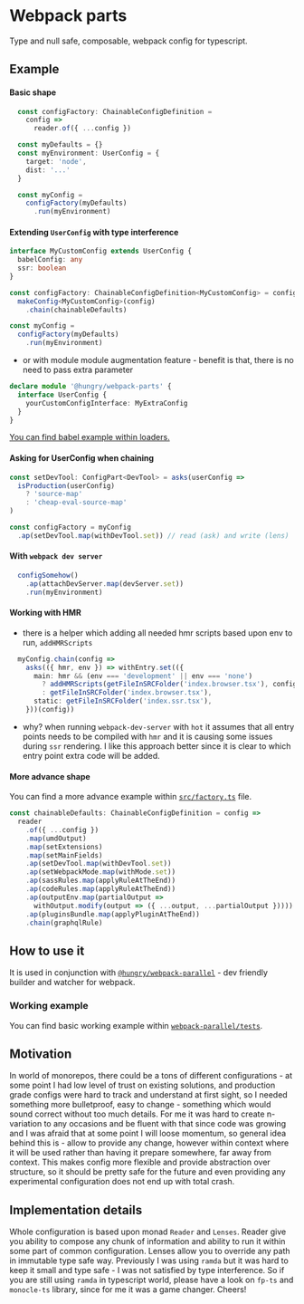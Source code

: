 # Webpack parts
Type and null safe, composable, webpack config for typescript.

## Example
#### Basic shape
```typescript
  const configFactory: ChainableConfigDefinition = 
    config =>
      reader.of({ ...config })

  const myDefaults = {}
  const myEnvironment: UserConfig = {
    target: 'node',
    dist: '...'
  }

  const myConfig = 
    configFactory(myDefaults)
      .run(myEnvironment)
```

#### Extending `UserConfig` with type interference
```typescript
interface MyCustomConfig extends UserConfig {
  babelConfig: any
  ssr: boolean
}

const configFactory: ChainableConfigDefinition<MyCustomConfig> = config => 
  makeConfig<MyCustomConfig>(config)
    .chain(chainableDefaults)

const myConfig = 
  configFactory(myDefaults)
    .run(myEnvironment)
```

* or with module module augmentation feature - benefit is that, there is no need to pass extra parameter
```typescript
declare module '@hungry/webpack-parts' {
  interface UserConfig {
    yourCustomConfigInterface: MyExtraConfig
  }
}
```
[You can find babel example within loaders.](src/loaders/types.ts)

#### Asking for UserConfig when chaining
```typescript
const setDevTool: ConfigPart<DevTool> = asks(userConfig =>
  isProduction(userConfig)
    ? 'source-map'
    : 'cheap-eval-source-map'
)

const configFactory = myConfig
  .ap(setDevTool.map(withDevTool.set)) // read (ask) and write (lens)
```

#### With `webpack dev server`
```typescript
  configSomehow()
    .ap(attachDevServer.map(devServer.set))
    .run(myEnvironment)
```

#### Working with HMR
* there is a helper which adding all needed hmr scripts based upon env to run, `addHMRScripts`
```typescript
  myConfig.chain(config =>
    asks(({ hmr, env }) => withEntry.set(({
      main: hmr && (env === 'development' || env === 'none')
        ? addHMRScripts(getFileInSRCFolder('index.browser.tsx'), config)
        : getFileInSRCFolder('index.browser.tsx'),
      static: getFileInSRCFolder('index.ssr.tsx'),
    }))(config))
```
* why?
when running `webpack-dev-server` with `hot` it assumes that all entry points needs to be compiled with `hmr` and it is causing some issues during `ssr` rendering.
I like this approach better since it is clear to which entry point extra code will be added.

#### More advance shape
You can find a more advance example within [`src/factory.ts`]('src/factory.ts') file.

```typescript
const chainableDefaults: ChainableConfigDefinition = config =>
  reader
    .of({ ...config })
    .map(umdOutput)
    .map(setExtensions)
    .map(setMainFields)
    .ap(setDevTool.map(withDevTool.set))
    .ap(setWebpackMode.map(withMode.set))
    .ap(sassRules.map(applyRuleAtTheEnd))
    .ap(codeRules.map(applyRuleAtTheEnd))
    .ap(outputEnv.map(partialOutput =>
      withOutput.modify(output => ({ ...output, ...partialOutput }))))
    .ap(pluginsBundle.map(applyPluginAtTheEnd))
    .chain(graphqlRule)
```

## How to use it
It is used in conjunction with [`@hungry/webpack-parallel`](https://github.com/hungry-consulting/webpack-parallel) - dev friendly builder and watcher for webpack.

### Working example
You can find basic working example within [`webpack-parallel/tests`](https://github.com/hungry-consulting/webpack-parallel/blob/master/__tests__/fixtures/configs.ts).

## Motivation
In world of monorepos, there could be a tons of different configurations - at some point I had low level of trust on existing solutions, and production grade configs were hard to track and understand at first sight, so I needed something more bulletproof, easy to change - something which would sound correct without too much details.
For me it was hard to create n-variation to any occasions and be fluent with that since code was growing and I was afraid that at some point I will loose momentum, so general idea behind this is - allow to provide any change, however within context where it will be used rather than having it prepare somewhere, far away from context. This makes config more flexible and provide abstraction over structure, so it should be pretty safe for the future and even providing any experimental configuration does not end up with total crash.

## Implementation details
Whole configuration is based upon monad `Reader` and `Lenses`. Reader give you ability to compose any chunk of information and ability to run it within some part of common configuration. Lenses allow you to override any path in immutable type safe way. 
Previously I was using `ramda` but it was hard to keep it small and type safe - I was not satisfied by type interference. So if you are still using `ramda` in typescript world, please have a look on `fp-ts` and `monocle-ts` library, since for me it was a game changer. Cheers!